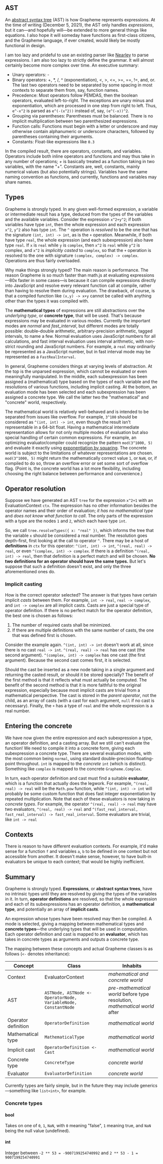 ## AST

An [abstract syntax tree](https://en.wikipedia.org/wiki/Abstract_syntax_tree) (AST) is how Grapheme represents expressions. At the time of writing (December 5, 2021), the AST only handles *expressions*, but it can—and hopefully will—be extended to more general things like equations. I also hope it will someday have functions as first-class citizens, and the Grapheme language, if ever created, would likely be mostly functional in design.

I am too lazy and prideful to use an existing parser like [Nearley](https://github.com/kach/nearley) to parse expressions. I am also too lazy to strictly define the grammar. It will almost certainly become more complex over time. An executive summary:

* Unary operators: -
* Binary operators: +, *, /, ^ (exponentiation), <, >, <=, >=, ==, !=, and, or. The last two operators need to be separated by some spacing in most contexts to separate them from, say, function names.
* Precedence: Most operators follow PEMDAS, then the boolean operators, evaluated left-to-right. The exceptions are unary minus and exponentiation, which are processed in one step from right to left. Thus, `e^-x^2` is parsed as `e^(-(x^2))` instead of, say, `(e^(-x))^2`.
* Grouping via parentheses: Parentheses must be balanced. There is no implicit multiplication between two parenthesized expressions.
* Function calls: Functions must begin with a letter or underscore and may otherwise contain alphanumeric or underscore characters, followed by parentheses containing their arguments.
* Constants: Float-like expressions like `0.3`

In the compiled result, there are operators, constants, and variables. Operators include both inline operators and functions and may thus take in any number of operations; *+* is basically treated as a function taking in two variables, with the name "+". Constants are, well, constants, mainly numerical values (but also potentially strings). Variables have the same naming convention as functions, and currently, functions and variables may share names.

## Types

Grapheme is strongly typed. In any given well-formed expression, a variable or intermediate result has a type, deduced from the types of the variables and the available variables. Consider the expression `x^2+y^2`; if both variables have type `int`, then the whole expression and each expression `x^2`, `y^2` also has type `int`. The `^` operation is *resolved* to be the one that has the signature `(int, int) -> int`, as is the `+` operation. Meanwhile, if both have type `real`, the whole expression (and each subexpression) also have type `real`. If `x` is `real` while `y` is `complex`, then `x^2` is `real` while `y^2` is complex, and `x^2` is *implicitly casted* to `complex`, so that the `+` operation is resolved to the one with signature `(complex, complex) -> complex`. Operations are thus fairly overloaded.

Why make things strongly typed? The main reason is performance. The reason Grapheme is so much faster than math.js at evaluating expressions—80x faster in some cases—is because it can compile expressions directly into JavaScript and resolve every relevant function call at compile, rather than having to resolve them during evaluation. The drawback, of course, is that a compiled function like `(x,y) -> x+y` cannot be called with anything other than the types it was compiled with.

The **mathematical types** of expressions are still abstractions over the *underlying type*, or **concrete type**, that will be used. That's because expressions may be evaluated in various modes. Currently the important modes are *normal* and *fast_interval*, but different modes are totally possible: double–double arithmetic, arbitrary-precision arithmetic, tagged intervals, to name a few. Normal evaluation uses JavaScript numbers for all calculations, and fast interval evaluation uses interval arithmetic, with non-strict rounding and JavaScript numbers. For example, a `real` may ordinarily be represented as a JavaScript number, but in fast interval mode may be represented as a `FastRealInterval`.
 
In general, Grapheme considers things at varying levels of abstraction. At the top is the unparsed expression, which cannot be evaluated or even meaningfully manipulated. In the middle, each subexpression has been assigned a (mathematical) type based on the types of each variable and the resolutions of various functions, including implicit casting. At the bottom, an evaluation mode has been selected and each subexpression has been assigned a concrete type. We call the latter two the "mathematical" and "concrete" world, respectively.

The mathematical world is relatively well-behaved and is intended to be separated from issues like overflow. For example, `3^100` should be considered as `^(int, int) -> int`, even though the result isn't representable in a 64-bit float. Having a mathematical intermediate representation allows for not only multiple modes of evaluation but also special handling of certain common expressions. For example, an optimizing evaluator/compiler could recognize the pattern `mod(3^1000, 5)` and evaluate it exactly using [exponentiation by squaring](https://en.wikipedia.org/wiki/Exponentiation_by_squaring). The concrete world is subject to the limitations of whatever representations are chosen. `mod(3^1000, 5)` might return the mathematically correct value `1`, or `NaN`, or, if compiled to do so, throw an overflow error or set some sort of overflow flag. (Point is, the concrete world has a lot more flexibility, including choosing the right balance between performance and convenience.)
 
## Operator resolution

Suppose we have generated an AST `tree` for the expression `x^2+1` with an EvaluationContext `ctx`. The expression has no other information besides the operator names and their order of evaluation; *it has no mathematical type* and *does not know what function to call*. The only parts of the expression with a type are the nodes `1` and `2`, which each have type `int`.

So, we call `tree.resolveTypes({ x: "real" })`, which informs the tree that the variable `x` should be considered a real number. The resolution goes depth-first, first looking at the call to operator `^`. There may be a host of **definitions** in `ctx` for this operator: `^(int, int) -> int`, `^(real, real) -> real`, or even `^(complex, int) -> complex`. If there is a definition `^(real, int) -> real`, then that definition is a perfect match and will be chosen. **No two definitions for an operator should have the same types.** But let's suppose that such a definition doesn't exist, and only the three aforementioned ones do.

### Implicit casting

How is the correct operator selected? The answer is that types have certain implicit *casts* between them. For example, `int -> real`, `real -> complex`, and `int -> complex` are all implicit casts. Casts are just a special type of operator definition. If there is no perfect match for the operator definition, the best one is chosen as follows:

1. The number of required casts shall be minimized.
2. If there are multiple definitions with the same number of casts, the one that was defined first is chosen.

Consider the example again. `^(int, int) -> int` doesn't work at all, since there is no cast `real -> int`. `^(real, real) -> real` has one cast (the second argument). `^(complex, int) -> complex` has one cast (the first argument). Because the second cast comes first, it is selected.

Should the cast be inserted as a new node taking in a single argument and returning the casted result, or should it be stored specially? The benefit of the first method is that it reflects what must actually be computed. The benefit of the second method is that it is more faithful to the original expression, especially because most implicit casts are trivial from a mathematical perspective. The cast is stored in the *parent operator*, not the child, as an array of casts (with a cast for each argument, `null` if no cast is necessary). Finally, the `+` has a type of `real` and the whole expression is a real number.

## Entering the concrete

We have now given the entire expression and each subexpression a type, an operator definition, and a casting array. But we still can't evaluate the function! We need to compile it into a concrete form, giving each subexpression a concrete type. There are several evaluation modes, with the most common being `normal`, using standard double-precision floating-point throughout. `int` is mapped to the *concrete* `int` (which is distinct). Something like `complex` is mapped to the concrete `Grapheme.Complex`.

In turn, each operator definition and cast must find a suitable **evaluator**, which is a function that actually does the legwork. For example, `^(real, real) -> real` will be the `Math.pow` function, while `^(int, int) -> int` will probably be some custom function that does fast integer exponentiation by repeated multiplication. Note that each of these evaluators is now taking in *concrete types*. For example, the operator `^(real, real) -> real` may have two evaluators, `^(real, real) -> real` and `^(fast_real_interval, fast_real_interval) -> fast_real_interval`. Some evaluators are trivial, like `int -> real`

## Contexts

There is reason to have different evaluation contexts. For example, it'd make sense for a function `f` and variables `a`, `b` to be defined in one context but not accessible from another. It doesn't make sense, however, to have built-in evaluators be unique to each context; that would be highly inefficient.

## Summary

Grapheme is strongly typed. **Expressions**, or **abstract syntax trees**, have no intrinsic types until they are resolved by giving the types of the variables in it. In turn, **operator definitions** are resolved, so that the whole expression and each of its subexpressions has an operator definition, a **mathematical type**, and potentially an array of **implicit casts**.

An expression whose types have been resolved may then be compiled. A mode is selected, giving a mapping between mathematical types and **concrete types**—the underlying types that will be used in computation. Each operator definition and cast is mapped to an **evaluator**, which has takes in concrete types as arguments and outputs a concrete type.

The mapping between these concepts and actual Grapheme classes is as follows (`<-` denotes inheritance):

| Concept | Class | Inhabits |
| --- | --- | --- |
| Context | EvaluatorContext | *mahematical and concrete world* |
| AST | `ASTNode, ASTNode <- OperatorNode, VariableNode, ConstantNode` | *pre-mathematical world* before type resolution, *mathematical world* after |
| Operator definition | `OperatorDefinition` | *mathematical world* |
| Mathematical type | `MathematicalType` | *mathematical world* |
| Implicit cast | `OperatorDefinition <- Cast` | *mathematical world* |
| Concrete type | `ConcreteType` | *concrete world* |
| Evaluator | `EvaluatorDefinition` | *concrete world* |

Currently types are fairly simple, but in the future they may include generics—something like `list<int>`, for example.

### Concrete types

#### bool

Takes on one of `0`, `1`, `NaN`, with `0` meaning "false", `1` meaning true, and `NaN` being the null value (undefined).

#### int

Integer between `-2 ** 53 = -9007199254740992` and `2 ** 53 - 1 = 9007199254740991`

